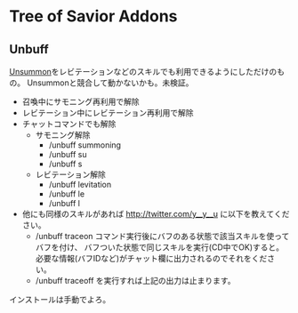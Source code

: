 # Tree of Savior Addons

## Unbuff

[Unsummon](http://mint.2ch.net/test/read.cgi/ogame2/1477572608/798)をレビテーションなどのスキルでも利用できるようにしただけのもの。
Unsummonと競合して動かないかも。未検証。

- 召喚中にサモニング再利用で解除
- レビテーション中にレビテーション再利用で解除
- チャットコマンドでも解除
	- サモニング解除
		- /unbuff summoning
		- /unbuff su
		- /unbuff s
	- レビテーション解除
		- /unbuff levitation
		- /unbuff le
		- /unbuff l
- 他にも同様のスキルがあれば http://twitter.com/y__y__u に以下を教えてください。
	- /unbuff traceon コマンド実行後にバフのある状態で該当スキルを使ってバフを付け、
		バフついた状態で同じスキルを実行(CD中でOK)すると。
		必要な情報(バフIDなど)がチャット欄に出力されるのでそれをください。
	- /unbuff traceoff を実行すれば上記の出力は止まります。

インストールは手動でよろ。

